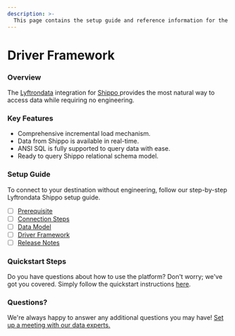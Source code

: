 ```yaml
---
description: >-
  This page contains the setup guide and reference information for the Shippo source connector.
---
```


# Driver Framework

### Overview

The [Lyftrondata](https://www.lyftrondata.com/) integration for [Shippo](https://www.lyftrondata.com/integration/shippo/)[ ](https://www.lyftrondata.com/integration/shippo/)provides the most natural way to access data while requiring no engineering.

### Key Features

* Comprehensive incremental load mechanism.
* Data from Shippo is available in real-time.&#x20;
* ANSI SQL is fully supported to query data with ease.
* Ready to query Shippo relational schema model.

### Setup Guide

To connect to your destination without engineering, follow our step-by-step Lyftrondata Shippo setup guide.

* [ ] [Prerequisite](../../commerce-analytics/shippo/prerequisite.md)
* [ ] [Connection Steps](../../commerce-analytics/shippo/connection-steps.md)
* [ ] [Data Model](../../commerce-analytics/shippo/data-model/)
* [ ] [Driver Framework](../../commerce-analytics/shippo/driver-framework/)
* [ ] [Release Notes](../../commerce-analytics/shippo/release-notes.md)

### Quickstart Steps

Do you have questions about how to use the platform? Don't worry; we've got you covered. Simply follow the quickstart instructions [here](../../../quickstart-steps.md).

### Questions? <a href="#questions" id="questions"></a>

We're always happy to answer any additional questions you may have! [Set up a meeting with our data experts.](https://www.lyftrondata.com/book-a-meeting/)


